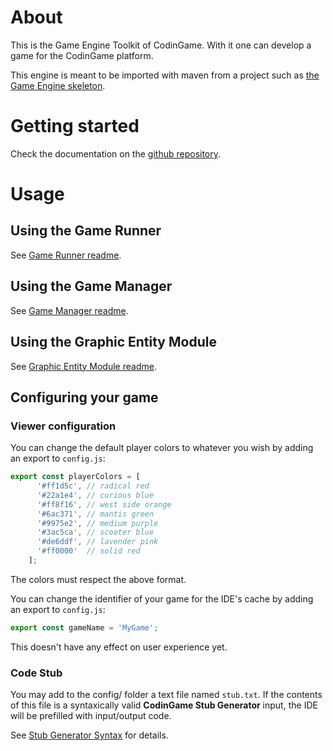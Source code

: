 # About

This is the Game Engine Toolkit of CodinGame. With it one can develop a game for the CodinGame platform.

This engine is meant to be imported with maven from a project such as [the Game Engine skeleton](https://github.com/CodinGame/game-skeleton).

# Getting started

Check the documentation on the [github repository](https://github.com/CodinGame/codingame-sdk-doc).

# Usage

## Using the Game Runner

See [Game Runner readme](runner/).

## Using the Game Manager

See [Game Manager readme](engine/core/).

## Using the Graphic Entity Module

See [Graphic Entity Module readme](engine/modules/entities/).

## Configuring your game

### Viewer configuration

You can change the default player colors to whatever you wish by adding an export to `config.js`:
```javascript
export const playerColors = [
      '#ff1d5c', // radical red
      '#22a1e4', // curious blue
      '#ff8f16', // west side orange
      '#6ac371', // mantis green
      '#9975e2', // medium purple
      '#3ac5ca', // scooter blue
      '#de6ddf', // lavender pink
      '#ff0000'  // solid red
    ];
```
The colors must respect the above format.

You can change the identifier of your game for the IDE's cache by adding an export to `config.js`:
```javascript
export const gameName = 'MyGame';
```
This doesn't have any effect on user experience yet.


### Code Stub

You may add to the config/ folder a text file named `stub.txt`. If the contents of this file is a syntaxically valid **CodinGame Stub Generator** input, the IDE will be prefilled with input/output code.

See [Stub Generator Syntax](stubGeneratorSyntax.md/) for details.


